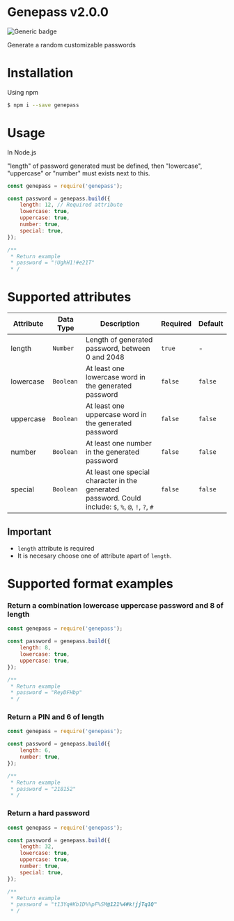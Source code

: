 # Genepass v2.0.0
![Generic badge](https://img.shields.io/badge/Version-1.0.1-green.svg)

Generate a random customizable passwords

# Installation
Using npm
```bash
$ npm i --save genepass
```
# Usage
In Node.js

"length" of password generated must be defined, then "lowercase", "uppercase" or "number" must exists next to this. 
```js
const genepass = require('genepass');

const password = genepass.build({
    length: 12, // Required attribute
    lowercase: true,
    uppercase: true,
    number: true,
    special: true,
});

/**
 * Return example
 * password = "!UghH1!#e21T"
 * /
```
# Supported attributes
| Attribute | Data Type | Description | Required | Default |
| --- | --- | --- | --- | --- |
| length | `Number` | Length of generated password, between 0 and 2048 | `true` | - |
| lowercase | `Boolean` | At least one lowercase word in the generated password  | `false` | `false` |
| uppercase | `Boolean` | At least one uppercase word in the generated password | `false` | `false` |
| number | `Boolean` | At least one number in the generated password | `false` | `false` |
| special | `Boolean` | At least one special character in the generated password. Could include: `$`, `%`, `@`, `!`, `?`, `#` | `false` | `false` |

## Important
- `length` attribute is required
- It is necesary choose one of attribute apart of `length`.

# Supported format examples

### Return a combination lowercase uppercase password and 8 of length
```js
const genepass = require('genepass');

const password = genepass.build({
    length: 8,
    lowercase: true,
    uppercase: true,
});

/**
 * Return example
 * password = "ReyDFHbp"
 * /
```

### Return a PIN and 6 of length
```js
const genepass = require('genepass');

const password = genepass.build({
    length: 6,
    number: true,
});

/**
 * Return example
 * password = "218152"
 * /
```

### Return a hard password
```js
const genepass = require('genepass');

const password = genepass.build({
    length: 32,
    lowercase: true,
    uppercase: true,
    number: true,
    special: true,
});

/**
 * Return example
 * password = "t13Yq#Kb1D%%pF%SM@121%4#k!jjTq1Q"
 * /
```